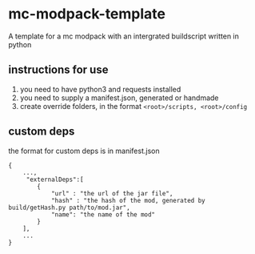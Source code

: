 # mc-modpack-template
A template for a mc modpack with an intergrated buildscript written in python

## instructions for use
1. you need to have python3 and requests installed
2. you need to supply a manifest.json, generated or handmade
3. create override folders, in the format `<root>/scripts, <root>/config`

## custom deps
the format for custom deps is
in manifest.json
```
{
    ...,
     "externalDeps":[
        {
            "url" : "the url of the jar file",
            "hash" : "the hash of the mod, generated by build/getHash.py path/to/mod.jar",
            "name": "the name of the mod"
        }
    ],
    ...
}
```
